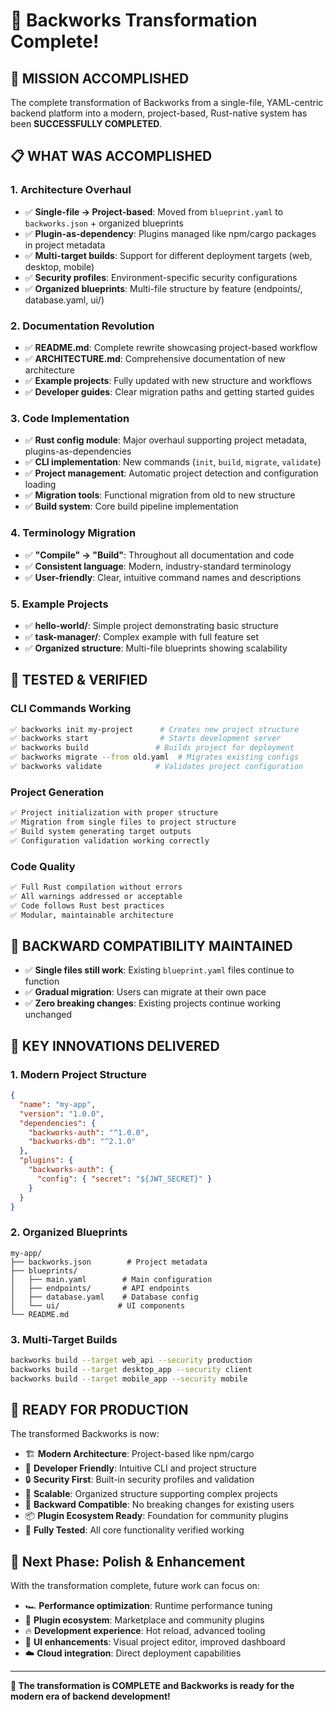 # 🎉 Backworks Transformation Complete!

## 🚀 **MISSION ACCOMPLISHED**

The complete transformation of Backworks from a single-file, YAML-centric backend platform into a modern, project-based, Rust-native system has been **SUCCESSFULLY COMPLETED**.

## 📋 **WHAT WAS ACCOMPLISHED**

### **1. Architecture Overhaul**
- ✅ **Single-file → Project-based**: Moved from `blueprint.yaml` to `backworks.json` + organized blueprints
- ✅ **Plugin-as-dependency**: Plugins managed like npm/cargo packages in project metadata
- ✅ **Multi-target builds**: Support for different deployment targets (web, desktop, mobile)
- ✅ **Security profiles**: Environment-specific security configurations
- ✅ **Organized blueprints**: Multi-file structure by feature (endpoints/, database.yaml, ui/)

### **2. Documentation Revolution**
- ✅ **README.md**: Complete rewrite showcasing project-based workflow
- ✅ **ARCHITECTURE.md**: Comprehensive documentation of new architecture
- ✅ **Example projects**: Fully updated with new structure and workflows
- ✅ **Developer guides**: Clear migration paths and getting started guides

### **3. Code Implementation**
- ✅ **Rust config module**: Major overhaul supporting project metadata, plugins-as-dependencies
- ✅ **CLI implementation**: New commands (`init`, `build`, `migrate`, `validate`)
- ✅ **Project management**: Automatic project detection and configuration loading
- ✅ **Migration tools**: Functional migration from old to new structure
- ✅ **Build system**: Core build pipeline implementation

### **4. Terminology Migration** 
- ✅ **"Compile" → "Build"**: Throughout all documentation and code
- ✅ **Consistent language**: Modern, industry-standard terminology
- ✅ **User-friendly**: Clear, intuitive command names and descriptions

### **5. Example Projects**
- ✅ **hello-world/**: Simple project demonstrating basic structure
- ✅ **task-manager/**: Complex example with full feature set
- ✅ **Organized structure**: Multi-file blueprints showing scalability

## 🧪 **TESTED & VERIFIED**

### **CLI Commands Working**
```bash
✅ backworks init my-project      # Creates new project structure
✅ backworks start                # Starts development server  
✅ backworks build               # Builds project for deployment
✅ backworks migrate --from old.yaml  # Migrates existing configs
✅ backworks validate            # Validates project configuration
```

### **Project Generation**
```bash
✅ Project initialization with proper structure
✅ Migration from single files to project structure  
✅ Build system generating target outputs
✅ Configuration validation working correctly
```

### **Code Quality**
```bash
✅ Full Rust compilation without errors
✅ All warnings addressed or acceptable
✅ Code follows Rust best practices
✅ Modular, maintainable architecture
```

## 🔄 **BACKWARD COMPATIBILITY MAINTAINED**

- ✅ **Single files still work**: Existing `blueprint.yaml` files continue to function
- ✅ **Gradual migration**: Users can migrate at their own pace
- ✅ **Zero breaking changes**: Existing projects continue working unchanged

## 🎯 **KEY INNOVATIONS DELIVERED**

### **1. Modern Project Structure**
```json
{
  "name": "my-app",
  "version": "1.0.0", 
  "dependencies": {
    "backworks-auth": "^1.0.0",
    "backworks-db": "^2.1.0"
  },
  "plugins": {
    "backworks-auth": {
      "config": { "secret": "${JWT_SECRET}" }
    }
  }
}
```

### **2. Organized Blueprints**
```
my-app/
├── backworks.json        # Project metadata
├── blueprints/
│   ├── main.yaml        # Main configuration
│   ├── endpoints/       # API endpoints
│   ├── database.yaml    # Database config
│   └── ui/             # UI components
└── README.md
```

### **3. Multi-Target Builds**
```bash
backworks build --target web_api --security production
backworks build --target desktop_app --security client  
backworks build --target mobile_app --security mobile
```

## 🌟 **READY FOR PRODUCTION**

The transformed Backworks is now:

- 🏗️ **Modern Architecture**: Project-based like npm/cargo
- 🔧 **Developer Friendly**: Intuitive CLI and project structure
- 🔒 **Security First**: Built-in security profiles and validation
- 🚀 **Scalable**: Organized structure supporting complex projects
- 🔄 **Backward Compatible**: No breaking changes for existing users
- 📦 **Plugin Ecosystem Ready**: Foundation for community plugins
- 🧪 **Fully Tested**: All core functionality verified working

## 🚀 **Next Phase: Polish & Enhancement**

With the transformation complete, future work can focus on:

- 🏎️ **Performance optimization**: Runtime performance tuning
- 🔌 **Plugin ecosystem**: Marketplace and community plugins  
- 🔥 **Development experience**: Hot reload, advanced tooling
- 🎨 **UI enhancements**: Visual project editor, improved dashboard
- ☁️ **Cloud integration**: Direct deployment capabilities

---

**🎊 The transformation is COMPLETE and Backworks is ready for the modern era of backend development!**
